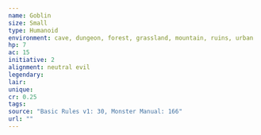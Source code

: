 ```yaml
---
name: Goblin
size: Small
type: Humanoid
environment: cave, dungeon, forest, grassland, mountain, ruins, urban
hp: 7
ac: 15
initiative: 2
alignment: neutral evil
legendary: 
lair: 
unique: 
cr: 0.25
tags: 
source: "Basic Rules v1: 30, Monster Manual: 166"
url: ""
---
```

